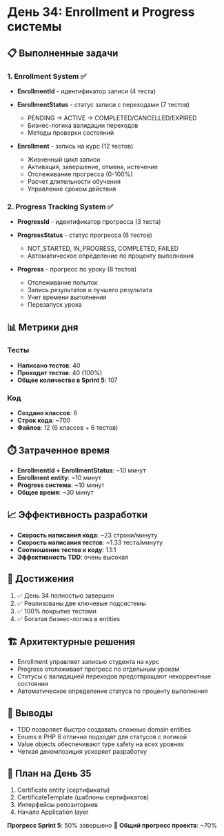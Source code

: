 # День 34: Enrollment и Progress системы

## 📋 Выполненные задачи

### 1. Enrollment System ✅
- **EnrollmentId** - идентификатор записи (4 теста)
- **EnrollmentStatus** - статус записи с переходами (7 тестов)
  - PENDING → ACTIVE → COMPLETED/CANCELLED/EXPIRED
  - Бизнес-логика валидации переходов
  - Методы проверки состояний
  
- **Enrollment** - запись на курс (12 тестов)
  - Жизненный цикл записи
  - Активация, завершение, отмена, истечение
  - Отслеживание прогресса (0-100%)
  - Расчет длительности обучения
  - Управление сроком действия

### 2. Progress Tracking System ✅
- **ProgressId** - идентификатор прогресса (3 теста)
- **ProgressStatus** - статус прогресса (6 тестов)
  - NOT_STARTED, IN_PROGRESS, COMPLETED, FAILED
  - Автоматическое определение по проценту выполнения
  
- **Progress** - прогресс по уроку (8 тестов)
  - Отслеживание попыток
  - Запись результатов и лучшего результата
  - Учет времени выполнения
  - Перезапуск урока

## 📊 Метрики дня

### Тесты
- **Написано тестов**: 40
- **Проходит тестов**: 40 (100%)
- **Общее количество в Sprint 5**: 107

### Код
- **Создано классов**: 6
- **Строк кода**: ~700
- **Файлов**: 12 (6 классов + 6 тестов)

## ⏱️ Затраченное время
- **EnrollmentId + EnrollmentStatus**: ~10 минут
- **Enrollment entity**: ~10 минут
- **Progress система**: ~10 минут
- **Общее время**: ~30 минут

## 📈 Эффективность разработки
- **Скорость написания кода**: ~23 строки/минуту
- **Скорость написания тестов**: ~1.33 теста/минуту
- **Соотношение тестов к коду**: 1.1:1
- **Эффективность TDD**: очень высокая

## 🎯 Достижения
1. ✅ День 34 полностью завершен
2. ✅ Реализованы две ключевые подсистемы
3. ✅ 100% покрытие тестами
4. ✅ Богатая бизнес-логика в entities

## 🏗️ Архитектурные решения
- Enrollment управляет записью студента на курс
- Progress отслеживает прогресс по отдельным урокам
- Статусы с валидацией переходов предотвращают некорректные состояния
- Автоматическое определение статуса по проценту выполнения

## 📝 Выводы
- TDD позволяет быстро создавать сложные domain entities
- Enums в PHP 8 отлично подходят для статусов с логикой
- Value objects обеспечивают type safety на всех уровнях
- Четкая декомпозиция ускоряет разработку

## 🚀 План на День 35
1. Certificate entity (сертификаты)
2. CertificateTemplate (шаблоны сертификатов)  
3. Интерфейсы репозиториев
4. Начало Application layer

**Прогресс Sprint 5**: 50% завершено 🎉
**Общий прогресс проекта**: ~70% 